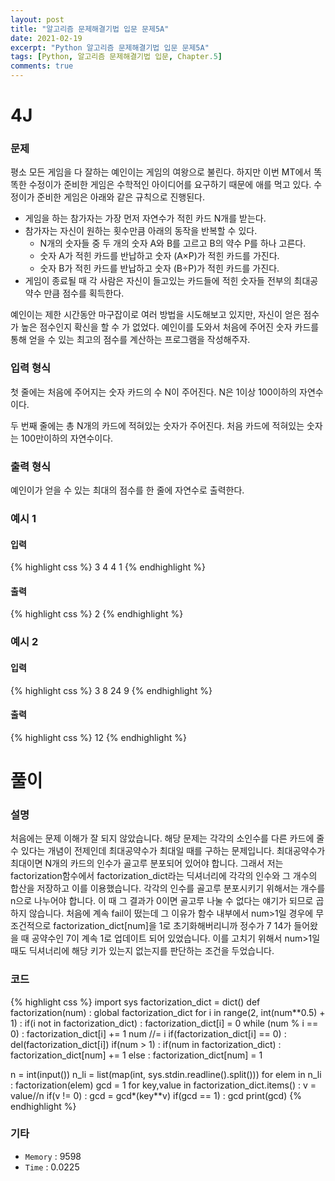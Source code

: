 ```yaml
---
layout: post
title: "알고리즘 문제해결기법 입문 문제5A"
date: 2021-02-19
excerpt: "Python 알고리즘 문제해결기법 입문 문제5A"
tags: [Python, 알고리즘 문제해결기법 입문, Chapter.5]
comments: true
---
```

# 4J

### 문제
평소 모든 게임을 다 잘하는 예인이는 게임의 여왕으로 불린다. 하지만 이번 MT에서 똑똑한 수정이가 준비한 게임은 수학적인 아이디어를 요구하기 때문에 애를 먹고 있다. 수정이가 준비한 게임은 아래와 같은 규칙으로 진행된다.

- 게임을 하는 참가자는 가장 먼저 자연수가 적힌 카드 N개를 받는다.
- 참가자는 자신이 원하는 횟수만큼 아래의 동작을 반복할 수 있다.
	- N개의 숫자들 중 두 개의 숫자 A와 B를 고르고 B의 약수 P를 하나 고른다.
	- 숫자 A가 적힌 카드를 반납하고 숫자 (A×P)가 적힌 카드를 가진다.
	- 숫자 B가 적힌 카드를 반납하고 숫자 (B÷P)가 적힌 카드를 가진다.
- 게임이 종료될 때 각 사람은 자신이 들고있는 카드들에 적힌 숫자들 전부의 최대공약수 만큼 점수를 획득한다.

예인이는 제한 시간동안 마구잡이로 여러 방법을 시도해보고 있지만, 자신이 얻은 점수가 높은 점수인지 확신을 할 수 가 없었다. 예인이를 도와서 처음에 주어진 숫자 카드를 통해 얻을 수 있는 최고의 점수를 계산하는 프로그램을 작성해주자.

### 입력 형식
첫 줄에는 처음에 주어지는 숫자 카드의 수 N이 주어진다. N은 1이상 100이하의 자연수이다. 

두 번째 줄에는 총 N개의 카드에 적혀있는 숫자가 주어진다. 처음 카드에 적혀있는 숫자는 100만이하의 자연수이다.

### 출력 형식
예인이가 얻을 수 있는 최대의 점수를 한 줄에 자연수로 출력한다.

### 예시 1
#### 입력
{% highlight css %}
3
4 4 1
{% endhighlight %}
#### 출력
{% highlight css %}
2
{% endhighlight %}

### 예시 2
#### 입력
{% highlight css %}
3
8 24 9
{% endhighlight %}
#### 출력
{% highlight css %}
12
{% endhighlight %}

# 풀이

### 설명
처음에는 문제 이해가 잘 되지 않았습니다. 해당 문제는 각각의 소인수를 다른 카드에 줄 수 있다는 개념이 전제인데 최대공약수가 최대일 때를 구하는 문제입니다. 최대공약수가 최대이면 N개의 카드의 인수가 골고루 분포되어 있어야 합니다. 그래서 저는 factorization함수에서 factorization_dict라는 딕셔너리에 각각의 인수와 그 개수의 합산을 저장하고 이를 이용했습니다. 각각의 인수를 골고루 분포시키기 위해서는 개수를 n으로 나누어야 합니다. 이 때 그 결과가 0이면 골고루 나눌 수 없다는 얘기가 되므로 곱하지 않습니다. 처음에 계속 fail이 떴는데 그 이유가 함수 내부에서 num>1일 경우에 무조건적으로 factorization_dict[num]을 1로 초기화해버리니까 정수가 7 14가 들어왔을 때 공약수인 7이 계속 1로 업데이트 되어 있었습니다. 이를 고치기 위해서 num>1일 때도 딕셔너리에 해당 키가 있는지 없는지를 판단하는 조건을 두었습니다.

### 코드
{% highlight css %}
import sys
factorization_dict = dict()
def factorization(num) :
	global factorization_dict
	for i in range(2, int(num**0.5) + 1) :
		if(i not in factorization_dict) : factorization_dict[i] = 0
		while (num % i == 0) :
			factorization_dict[i] += 1
			num //= i
		if(factorization_dict[i] == 0) : del(factorization_dict[i])
	if(num > 1) : 
		if(num in factorization_dict) : factorization_dict[num] += 1
		else : factorization_dict[num] = 1

n = int(input())
n_li = list(map(int, sys.stdin.readline().split()))
for elem in n_li :
	factorization(elem)
gcd = 1
for key,value in factorization_dict.items() :
	v = value//n
	if(v != 0) : gcd = gcd*(key**v)
if(gcd == 1) : gcd
print(gcd)
{% endhighlight %}

### 기타
- `Memory` : 9598
- `Time` : 0.0225